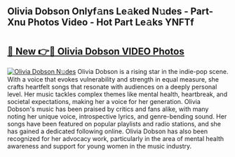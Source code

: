 ## Olivia Dobson Onlyf𝚊ns Le𝚊ked N𝚞des - Part-Xnu Photos Video - Hot Part Le𝚊ks YNFTf

# <h2><a href="http://ab71001.deff.icu/?id=Olivia+Dobson">🔗 New 👉🔴 Olivia Dobson VIDEO Photos</a></h2>

[![Olivia Dobson N𝚞des](https://i.imgur.com/rIISA9y.gif)](http://ab71001.deff.icu/?id=Olivia+Dobson)
Olivia Dobson is a rising star in the indie-pop scene. With a voice that evokes vulnerability and strength in equal measure, she crafts heartfelt songs that resonate with audiences on a deeply personal level. Her music tackles complex themes like mental health, heartbreak, and societal expectations, making her a voice for her generation. Olivia Dobson's music has been praised by critics and fans alike, with many noting her unique voice, introspective lyrics, and genre-bending sound. Her songs have been featured on popular playlists and radio stations, and she has gained a dedicated following online. Olivia Dobson has also been recognized for her advocacy work, particularly in the area of mental health awareness and support for young women in the music industry.
